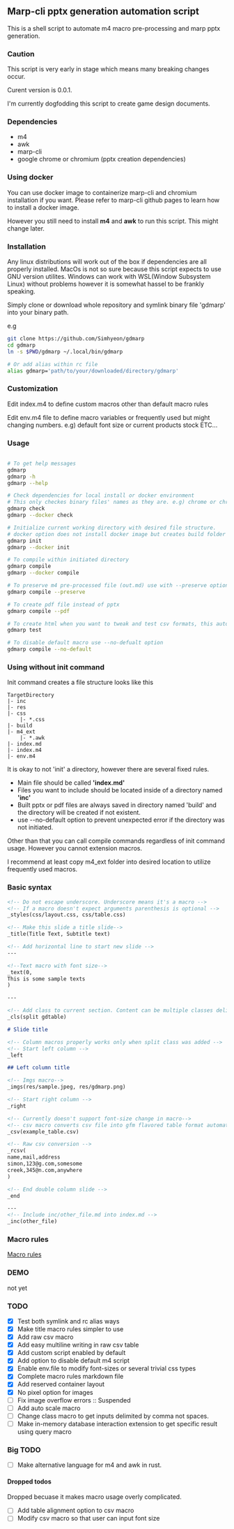 ## Marp-cli pptx generation automation script

This is a shell script to automate m4 macro pre-processing and marp pptx generation.

### Caution

This script is very early in stage which means many breaking changes occur.

Curent version is 0.0.1.

I'm currently dogfodding this script to create game design documents.

### Dependencies

- m4 
- awk
- marp-cli
- google chrome or chromium (pptx creation dependencies)

### Using docker

You can use docker image to containerize marp-cli and chromium installation if you want. Please refer to marp-cli github pages to learn how to install a docker image.

However you still need to install **m4** and **awk** to run this script. This might change later.

### Installation

Any linux distributions will work out of the box if dependencies are all properly installed. MacOs is not so sure because this script expects to use GNU version utilites. Windows can work with WSL(Window Subsystem Linux) without problems however it is somewhat hassel to be frankly speaking.

Simply clone or download whole repository and symlink binary file 'gdmarp' into your binary path.

e.g

```bash
git clone https://github.com/Simhyeon/gdmarp
cd gdmarp
ln -s $PWD/gdmarp ~/.local/bin/gdmarp

# Or add alias within rc file
alias gdmarp='path/to/your/downloaded/directory/gdmarp'
```

### Customization

Edit index.m4 to define custom macros other than default macro rules

Edit env.m4 file to define macro variables or frequently used but might changing numbers. e.g) default font size or current products stock ETC...

### Usage

```bash

# To get help messages
gdmarp
gdmarp -h
gdmarp --help

# Check dependencies for local install or docker environment
# This only checkes binary files' names as they are. e.g) chrome or chromium is ok but chrome-browser or chromium-browser might not get detected.
gdmarp check
gdmarp --docker check

# Initialize current working directory with desired file structure.
# docker option does not install docker image but creates build folder with specific authority
gdmarp init
gdmarp --docker init

# To compile within initiated directory
gdmarp compile
gdmarp --docker compile

# To preserve m4 pre-processed file (out.md) use with --preserve option or -p in short
gdmarp compile --preserve

# To create pdf file instead of pptx
gdmarp compile --pdf

# To create html when you want to tweak and test csv formats, this automatically preserves medium file
gdmarp test

# To disable default macro use --no-defualt option
gdmarp compile --no-default

```

### Using without init command

Init command creates a file structure looks like this

```
TargetDirectory
|- inc
|- res
|- css
    |- *.css
|- build
|- m4_ext
    |- *.awk
|- index.md
|- index.m4
|- env.m4
```

It is okay to not 'init' a directory, however there are several fixed rules.

- Main file should be called **'index.md'**
- Files you want to include should be located inside of a directory named **'inc'**
- Built pptx or pdf files are always saved in directory named 'build' and the directory will be created if not existent.
- use --no-default option to prevent unexpected error if the directory was not initiated.

Other than that you can call compile commands regardless of init command usage. However you cannot extension macros. 

I recommend at least copy m4\_ext folder into desired location to utilize frequently used macros.

### Basic syntax

```markdown
<!-- Do not escape underscore. Underscore means it's a macro -->
<!-- If a macro doesn't expect arguments parenthesis is optional -->
_styles(css/layout.css, css/table.css)

<!-- Make this slide a title slide-->
_title(Title Text, Subtitle text)

<!-- Add horizontal line to start new slide -->
---

<!--Text macro with font size-->
_text(0, 
This is some sample texts
)

---

<!-- Add class to current section. Content can be multiple classes delimted by spaces -->
_cls(split gdtable)

# Slide title

<!-- Column macros properly works only when split class was added -->
<!-- Start left column -->
_left

## Left column title

<!-- Imgs macro-->
_imgs(res/sample.jpeg, res/gdmarp.png)

<!-- Start right column -->
_right

<!-- Currently doesn't support font-size change in macro-->
<!-- csv macro converts csv file into gfm flavored table format automatically -->
_csv(example_table.csv)

<!-- Raw csv conversion -->
_rcsv(
name,mail,address
simon,123@g.com,somesome
creek,345@n.com,anywhere
)

<!-- End double column slide -->
_end

---
<!-- Include inc/other_file.md into index.md -->
_inc(other_file)
```

### Macro rules

[Macro rules](macro.md)

### DEMO

not yet

### TODO

* [x] Test both symlink and rc alias ways
* [x] Make title macro rules simpler to use
* [x] Add raw csv macro
* [x] Add easy multiline writing in raw csv table
* [x] Add custom script enabled by default
* [x] Add option to disable default m4 script
* [x] Enable env.file to modify font-sizes or several trivial css types
* [x] Complete macro rules markdown file
* [x] Add reserved container layout 
* [x] No pixel option for images
* [ ] Fix image overflow errors :: Suspended
* [ ] Add auto scale macro 
* [ ] Change class macro to get inputs delimited by comma not spaces.
* [ ] Make in-memory database interaction extension to get specific result using query macro

### Big TODO

* [ ] Make alternative language for m4 and awk in rust.

#### Dropped todos

Dropped becuase it makes macro usage overly complicated.

* [ ] Add table alignment option to csv macro 
* [ ] Modify csv macro so that user can input font size
